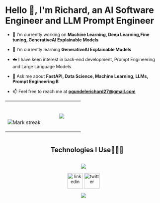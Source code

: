 # Hello 👋, I'm Richard, an AI Software Engineer and LLM Prompt Engineer

<!--Intro start-->

- 🔭 I’m currently working on **Machine Learning, Deep Learning,Fine tuning, GenerativeAI Explainable Models**

- 🌱 I’m currently learning **GenerativeAI Explainable Models**

- ☁️ I have keen interest in back-end development, Prompt Engineering and Large Language Models.

- 💬 Ask me about **FastAPI, Data Science, Machine Learning, LLMs, Prompt Engineering B**

- 📫 Feel free to reach me at **ogundelerichard27@gmail.com**

</div>
<!--Intro end-->

<!--- stats & Trophy (start) -->
<p align="center">
  <!--- stats (start) -->
<table align="center">
<tr border="none">
<td width="50%" align="center">
  
  <br></br>
  <img  title="🔥 Get streak stats for your profile at git.io/streak-stats" alt="Mark streak" src="https://github-readme-streak-stats.herokuapp.com/?user=IamLam163&theme=dark&hide_border=false" /> 
</td>

<td width="50%" align="center">

  <img  align="center"  src="https://github-readme-stats.anuraghazra1.vercel.app/api/top-langs/?username=IamLam163&theme=dark&hide_border=false&no-bg=true&no-frame=true&langs_count=10"/>
  
  </td>
</tr>
</table>
<!--- stats (end) -->

<!--h1 without bottom border-->
<div id="user-content-toc">
  <ul align="center">
    <summary><h2 style="display: inline-block">Technologies I Use👨🏻‍💻</h2></summary>
  </ul>
</div>
<!--tech stack icons-->
<p align="center">
  <a href="https://skillicons.dev">
    <img src="https://skillicons.dev/icons?i=js,html,css,nodejs,azure,git,cs,atom,bash,cmake,fastapi,flask,github,ai,linux,linkedin,mongodb,netlify,postman,py,ros,git,bootstrap,pandas,numpy,seaborn,C#,md,materialui,,nextjs,tailwind,ts,vscode&perline=14" />
  </a>
</p>

</p>
<!--icons and links-->
<p align="center">
<a href="https://www.linkedin.com/in/richardogundele/" target="blank"><img align="center" src="https://user-images.githubusercontent.com/88904952/234979284-68c11d7f-1acc-4f0c-ac78-044e1037d7b0.png" alt="linkedin" height="50" width="50" /></a>
<a href="https://twitter.com/therichediamond" target="blank"><img align="center" src="https://user-images.githubusercontent.com/88904952/234980676-61bfb021-ecc8-48f7-88e6-34c1b06c4a58.png" alt="twitter" height="50" width="50" /></a> 

  
</p>

<!--profile visit count-->
<div align="center">
  
[![](https://visitcount.itsvg.in/api?id=IamLam163&icon=3&color=6)](https://visitcount.itsvg.in)
  
</div>
